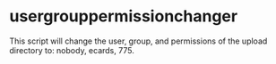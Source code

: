 # usergrouppermissionchanger
This script will change the user, group, and permissions of the upload directory to: nobody, ecards, 775. 
